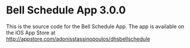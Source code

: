 # Bell Schedule App 3.0.0

This is the source code for the Bell Schedule App. The app is available on 
the iOS App Store at 
http://appstore.com/adonisstassinopoulos/dhsbellschedule
